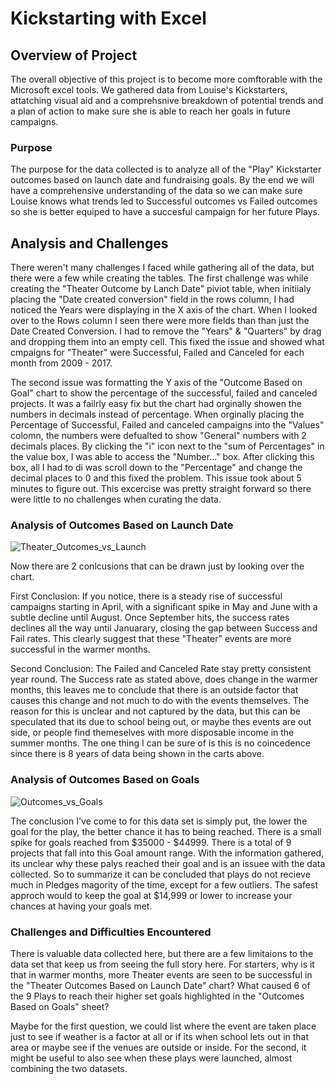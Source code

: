 # Kickstarting with Excel 

## **Overview of Project**

The overall objective of this project is to become more comftorable with the Microsoft excel tools. We gathered data from Louise's Kickstarters, attatching visual aid and a comprehsnive breakdown of potential trends and a plan of action to make sure she is able to reach her goals in future campaigns.

### **Purpose** 

The purpose for the data collected is to analyze all of the "Play" Kickstarter outcomes based on launch date and fundraising goals. 
By the end we will have a comprehensive understanding of the data so we can make sure Louise knows what trends 
led to Successful outcomes vs Failed outcomes so she is better equiped to have a succesful campaign for her future Plays. 

## **Analysis and Challenges** 

There weren't many challenges I faced while gathering all of the data, but there were a few while creating the tables. 
The first challenge was while creating the "Theater Outcome by Lanch Date" piviot table, when initiialy placing the "Date created conversion" field in the rows column, 
I had noticed the Years were displaying in the X axis of the chart. When I looked over to the Rows column I seen there were more fields than than just the Date Created Conversion. 
I had to remove the "Years" & "Quarters" by drag and dropping them into an empty cell.
This fixed the issue and showed what cmpaigns for "Theater" were Successful, Failed and Canceled for each month from 2009 - 2017.

The second issue was formatting the Y axis of the "Outcome Based on Goal" chart to show the percentage of the successful, failed and canceled projects. 
It was a failrly easy fix but the chart had orginally showen the numbers in decimals instead of percentage.
When orginally placing the Percentage of Successful, Failed and canceled campaigns into the "Values" colomn, the numbers were defualted to show "General" numbers with 2 decimals places. 
By clicking the "i" icon next to the "sum of Percentages" in the value box, I was able to access the "Number..." box. 
After clicking this box, all I  had to di was scroll down to the "Percentage" and change the decimal places to 0 and this fixed the problem. This issue took about 5 minutes to figure out. 
This excercise was pretty straight forward so there were little to no challenges when curating the data. 

### Analysis of Outcomes Based on Launch Date

![Theater_Outcomes_vs_Launch](https://github.com/MarquiseProjects/kickstarter-analysis-/assets/158505969/3b20fe13-86aa-476f-98c0-3e7e341aba5b) 

Now there are 2 conlcusions that can be drawn just by looking over the chart.

First Conclusion: If you notice, there is a steady rise of successful campaigns starting in April, with a significant spike in May and June with a subtle decline until August.
Once September hits, the success rates declines all the way until Januarary, closing the gap between Success and Fail rates. 
This clearly suggest that these "Theater" events are more successful in the warmer months. 

Second Conclusion: The Failed and Canceled Rate stay pretty consistent year round. The Success rate as stated above, does change in the warmer months, 
this leaves me to conclude that there is an outside factor that causes this change and not much to do with the events themselves. 
The reason for this is unclear and not captured by the data, but this can be speculated that its due to school being out, 
or maybe thes events are out side, or people find themeselves with more disposable income in the summer months.
The one thing I can be sure of is this is no coincedence since there is 8 years of data being shown in the carts above. 

### Analysis of Outcomes Based on Goals 

![Outcomes_vs_Goals](https://github.com/MarquiseProjects/kickstarter-analysis-/assets/158505969/c4624b51-58d7-4ec6-8391-0adb4f6df5d4)

The conclusion I've come to for this data set is simply put, the lower the goal for the play, the better chance it has to being reached. There is a small spike for goals reached from $35000 - $44999.
There is a total of 9 projects that fall into this Goal amount range. With the information gathered, its unclear why these palys reached their goal and is an issuee with the data collected. 
So to summarize it can be concluded that plays do not recieve much in Pledges magority of the time, except for a few outliers.
The safest approch would to keep the goal at $14,999 or lower to increase your chances at having your goals met. 

### Challenges and Difficulties Encountered 

There is valuable data collected here, but there are a few limitaions to the data set that keep us from seeing the full story here. 
For starters, why is it that in warmer months, more Theater events are seen to be successful in the "Theater Outcomes Based on Launch Date" chart? 
What caused 6 of the 9 Plays to reach their higher set goals highlighted in the "Outcomes Based on Goals" sheet? 

Maybe for the first question, we could list where the event are taken place just to see if weather is a factor at all or if its when school lets out in that area or maybe see if the venues are outside or inside.
For the second, it might be useful to also see when these plays were launched, almost combining the two datasets. 
